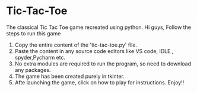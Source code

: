 # Tic-Tac-Toe
The classical Tic Tac Toe game recreated using python.
Hi guys,
Follow the steps to run this game
1. Copy the entire content of the 'tic-tac-toe.py' file.
2. Paste the content in any source code editors like VS code, IDLE , spyder,Pycharm etc.
3. No extra modules are required to run the program, so need to download any packages.
4. The game has been created purely in tkinter.
5. Afte launching the game, click on how to play for instructions.
Enjoy!!
